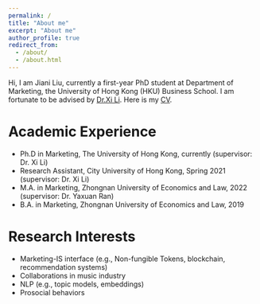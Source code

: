 ```yaml
---
permalink: /
title: "About me"
excerpt: "About me"
author_profile: true
redirect_from: 
  - /about/
  - /about.html
---
```


Hi, I am Jiani Liu, currently a first-year PhD student at Department of Marketing, the University of Hong Kong (HKU) Business School. I am fortunate to be advised by [Dr.Xi Li](https://ximarketing.github.io/). Here is my [CV](https://jianiliumkt.github.io/).

Academic Experience
======
* Ph.D in Marketing, The University of Hong Kong, currently  (supervisor: Dr. Xi Li)
* Research Assistant, City University of Hong Kong, Spring 2021 (supervisor: Dr. Xi Li)
* M.A. in Marketing, Zhongnan University of Economics and Law, 2022 (supervisor: Dr. Yaxuan Ran)
* B.A. in Marketing, Zhongnan University of Economics and Law, 2019

Research Interests
======
* Marketing-IS interface (e.g., Non-fungible Tokens, blockchain, recommendation systems)
* Collaborations in music industry
* NLP (e.g., topic models, embeddings)
* Prosocial behaviors
